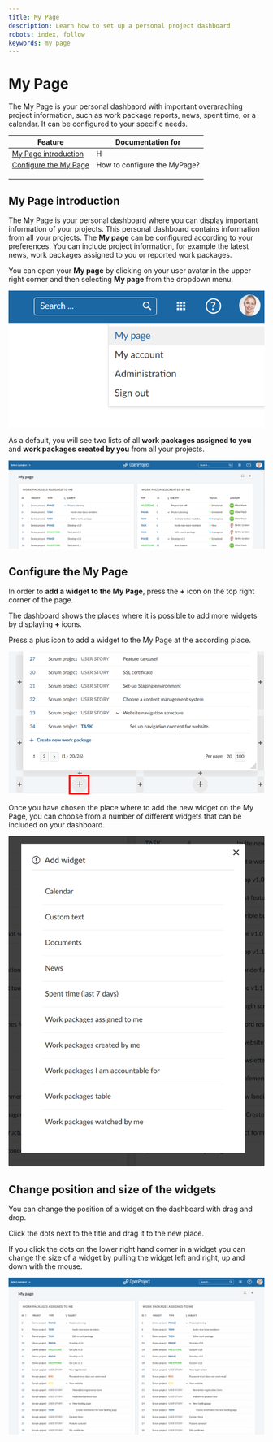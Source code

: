 ```yaml
---
title: My Page
description: Learn how to set up a personal project dashboard
robots: index, follow
keywords: my page
---
```


# My Page

The My Page is your personal dashbaord with important overaraching project information, such as work package reports, news, spent time, or a calendar. It can be configured to your specific needs.

| Feature                                         | Documentation for            |
| ----------------------------------------------- | ---------------------------- |
| [My Page introduction](#my-page-introduction)   | H                            |
| [Configure the My Page](#configure-the-my-page) | How to configure the MyPage? |
|                                                 |                              |
|                                                 |                              |
|                                                 |                              |

## My Page introduction

The My Page is your personal dashboard where you can display important information of your projects. This personal dashboard contains information from all your projects. The **My page** can be configured according to your preferences. You can include project information, for example the latest news, work packages assigned to you or reported work packages.

You can open your **My page** by clicking on your user avatar in the upper right corner and then selecting **My page** from the dropdown menu.

![my page](1572883536495.png)

As a default, you will see two lists of all **work packages assigned to you** and **work packages created by you** from all your projects.

![my page default](1572883652812.png)



## Configure the My Page

In order to **add a widget to the My Page**, press the **+** icon on the top right corner of the page.

The dashboard shows the places where it is possible to add more widgets by displaying **+** icons.

Press a plus icon to add a widget to the My Page at the according place.

![my-page-add-widget](my-page-add-widget.png)

Once you have chosen the place where to add the new widget on the My Page, you can choose from a number of different widgets that can be included on your dashboard.

![my page new widgets](1572883929593.png)

## Change position and size of the widgets

You can change the position of a widget on the dashboard with drag and drop.

Click the dots next to the title and drag it to the new place.

If you click the dots on the lower right hand corner in a widget you can change the size of a widget by pulling the widget left and right, up and down with the mouse.

![add-widget-my-page](add-widget-my-page2.gif)